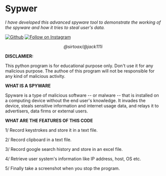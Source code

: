 # Sypwer

 *I have developed this advanced spyware tool to demonstrate the working of the spyware and how it tries to steal user's data.*

 [![Github](https://img.shields.io/badge/GitHub-100000?logo=github&logoColor=white)](https://github.com/Jack111I/)
 [![Follow on Instagram](https://img.shields.io/badge/Instagram-E4405F?style=flat&logo=instagram&logoColor=white
)](https://www.instagram.com/sirtoax/)
  

<p align="center">
  <i> @sirtoax/@jack111i </i>
</p>


**DISCLAMIER:**

This python program is for educational purpose only. Don't use it for any malicious purpose. The authoe of this program will not be responsible for any kind of malicious activity.

**WHAT IS A SPYWARE**

Spyware is a type of malicious software -- or malware -- that is installed on a computing device without the end user's knowledge. It invades the device, steals sensitive information and internet usage data, and relays it to advertisers, data firms or external users.

**WHAT ARE THE FEATURES OF THIS CODE**

1/ Record keystrokes and store it in a text file.

2/ Record clipboard in a text file.

3/ Record google search history and store in an excel file.

4/ Retrieve user system's information like IP address, host, OS etc.

5/ Finally take a screenshot when you stop the program.
